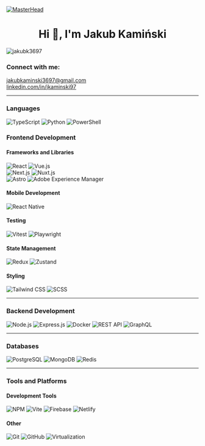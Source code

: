 [![MasterHead](https://i.pinimg.com/originals/0f/25/e4/0f25e4668c1c7740b5ed41835339d67f.gif)](https://www.linkedin.com/in/jkaminski97/)
<h1 align="center">Hi 👋, I'm Jakub Kamiński</h1>
<p align="left"> <img src="https://komarev.com/ghpvc/?username=jakubk3697&label=Profile%20views&color=0e75b6&style=flat" alt="jakubk3697" /> </p>

<h3 align="left">Connect with me:</h3>
<p align="left">
  <a href="mailto:jakubkaminski3697@gmail.com" target="_blank">jakubkaminski3697@gmail.com</a><br>
  <a href="https://www.linkedin.com/in/jkaminski97/" target="_blank">linkedin.com/in/jkaminski97</a>
</p>

---

### Languages
![TypeScript](https://img.shields.io/badge/TypeScript-007ACC?style=for-the-badge&logo=typescript&logoColor=white)
![Python](https://img.shields.io/badge/Python-3776AB?style=for-the-badge&logo=python&logoColor=white)
![PowerShell](https://img.shields.io/badge/PowerShell-5391FE?style=for-the-badge&logo=powershell&logoColor=white)

### Frontend Development

#### Frameworks and Libraries
![React](https://img.shields.io/badge/React-20232A?style=for-the-badge&logo=react&logoColor=61DAFB)
![Vue.js](https://img.shields.io/badge/Vue.js-35495E?style=for-the-badge&logo=vue.js&logoColor=4FC08D) </br>
![Next.js](https://img.shields.io/badge/Next.js-000000?style=for-the-badge&logo=next.js&logoColor=white)
![Nuxt.js](https://img.shields.io/badge/Nuxt.js-00DC82?style=for-the-badge&logo=nuxt.js&logoColor=white) </br>
![Astro](https://img.shields.io/badge/Astro-FF5D01?style=for-the-badge&logo=astro&logoColor=white)
![Adobe Experience Manager](https://img.shields.io/badge/Adobe%20Experience%20Manager-CC0000?style=for-the-badge&logo=adobe&logoColor=white)

#### Mobile Development
![React Native](https://img.shields.io/badge/React_Native-20232A?style=for-the-badge&logo=react&logoColor=61DAFB)

#### Testing
![Vitest](https://img.shields.io/badge/Vitest-6E9F18?style=for-the-badge&logo=vitest&logoColor=white)
![Playwright](https://img.shields.io/badge/Playwright-2EAD33?style=for-the-badge&logo=playwright&logoColor=white)

#### State Management
![Redux](https://img.shields.io/badge/Redux-593D88?style=for-the-badge&logo=redux&logoColor=white)
![Zustand](https://img.shields.io/badge/Zustand-6C5CE7?style=for-the-badge&logo=zustand&logoColor=white)

#### Styling
![Tailwind CSS](https://img.shields.io/badge/Tailwind_CSS-0ea5e9?style=for-the-badge&logo=tailwindcss&logoColor=white)
![SCSS](https://img.shields.io/badge/SCSS-CC6699?style=for-the-badge&logo=sass&logoColor=white)

---

### Backend Development
![Node.js](https://img.shields.io/badge/Node.js-339933?style=for-the-badge&logo=node.js&logoColor=white)
![Express.js](https://img.shields.io/badge/Express.js-404D59?style=for-the-badge&logo=express&logoColor=white)
![Docker](https://img.shields.io/badge/Docker-2496ED?style=for-the-badge&logo=docker&logoColor=white)
![REST API](https://img.shields.io/badge/REST_API-005571?style=for-the-badge&logo=postman&logoColor=white)
![GraphQL](https://img.shields.io/badge/GraphQL-E10098?style=for-the-badge&logo=graphql&logoColor=white)

---

### Databases
![PostgreSQL](https://img.shields.io/badge/PostgreSQL-336791?style=for-the-badge&logo=postgresql&logoColor=white)
![MongoDB](https://img.shields.io/badge/MongoDB-47A248?style=for-the-badge&logo=mongodb&logoColor=white)
![Redis](https://img.shields.io/badge/Redis-DC382D?style=for-the-badge&logo=redis&logoColor=white)

---

### Tools and Platforms

#### Development Tools
![NPM](https://img.shields.io/badge/NPM-CB3837?style=for-the-badge&logo=npm&logoColor=white)
![Vite](https://img.shields.io/badge/Vite-646CFF?style=for-the-badge&logo=vite&logoColor=white)
![Firebase](https://img.shields.io/badge/Firebase-FFCA28?style=for-the-badge&logo=firebase&logoColor=black)
![Netlify](https://img.shields.io/badge/Netlify-00C7B7?style=for-the-badge&logo=netlify&logoColor=white)

#### Other
![Git](https://img.shields.io/badge/Git-F05032?style=for-the-badge&logo=git&logoColor=white)
![GitHub](https://img.shields.io/badge/GitHub-181717?style=for-the-badge&logo=github&logoColor=white)
![Virtualization](https://img.shields.io/badge/Virtualization-0078D7?style=for-the-badge&logo=vmware&logoColor=white)
